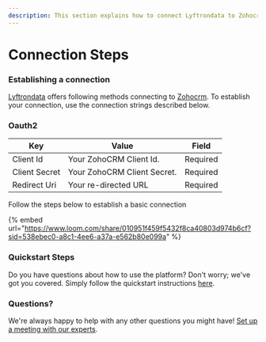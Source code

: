 ```yaml
---
description: This section explains how to connect Lyftrondata to Zohocrm.
---
```


# Connection Steps

### Establishing a connection

[Lyftrondata](https://www.lyftrondata.com) offers following methods connecting to [Zohocrm](https://www.lyftrondata.com/integration/sales-analytics/zohocrm/). To establish your connection, use the connection strings described below.

### Oauth2

| Key           | Value                       | Field    |
| ------------- | --------------------------- | -------- |
| Client Id     | Your ZohoCRM Client Id.     | Required |
| Client Secret | Your ZohoCRM Client Secret. | Required |
| Redirect Uri  | Your re-directed URL        | Required |

Follow the steps below to establish a basic connection

{% embed url="https://www.loom.com/share/010951f459f5432f8ca40803d974b6cf?sid=538ebec0-a8c1-4ee6-a37a-e562b80e099a" %}

### Quickstart Steps

Do you have questions about how to use the platform? Don't worry; we've got you covered. Simply follow the quickstart instructions [here](./).

### Questions? <a href="#questions" id="questions"></a>

We're always happy to help with any other questions you might have! [Set up a meeting with our experts](https://www.lyftrondata.com/book-a-meeting/).
